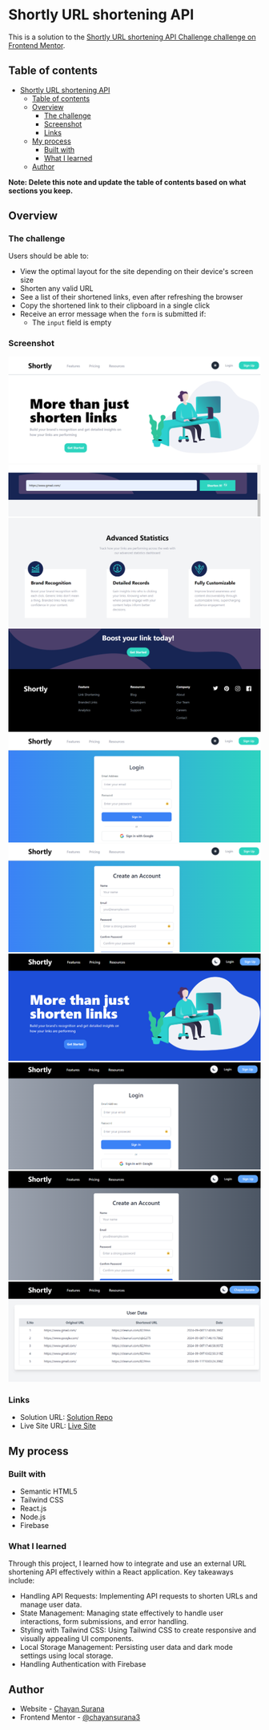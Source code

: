 # Shortly URL shortening API

This is a solution to the [Shortly URL shortening API Challenge challenge on Frontend Mentor](https://www.frontendmentor.io/challenges/url-shortening-api-landing-page-2ce3ob-G).

## Table of contents

- [Shortly URL shortening API](#shortly-url-shortening-api)
  - [Table of contents](#table-of-contents)
  - [Overview](#overview)
    - [The challenge](#the-challenge)
    - [Screenshot](#screenshot)
    - [Links](#links)
  - [My process](#my-process)
    - [Built with](#built-with)
    - [What I learned](#what-i-learned)
  - [Author](#author)

**Note: Delete this note and update the table of contents based on what sections you keep.**

## Overview

### The challenge

Users should be able to:

- View the optimal layout for the site depending on their device's screen size
- Shorten any valid URL
- See a list of their shortened links, even after refreshing the browser
- Copy the shortened link to their clipboard in a single click
- Receive an error message when the `form` is submitted if:
  - The `input` field is empty

### Screenshot

![](./screenshots/Screenshot1.png)
![](./screenshots/Screenshot2.png)
![](./screenshots/Screenshot3.png)
![](./screenshots/Screenshot4.png)
![](./screenshots/Screenshot5.png)
![](./screenshots/Screenshot6.png)
![](./screenshots/Screenshot7.png)
![](./screenshots/Screenshot8.png)
![](./screenshots/Screenshot9.png)
![](./screenshots/Screenshot10.png)


### Links

- Solution URL: [Solution Repo](https://github.com/chayansurana3/Shortly)
- Live Site URL: [Live Site](https://shortly2024.netlify.app/)

## My process

### Built with

- Semantic HTML5
- Tailwind CSS 
- React.js
- Node.js
- Firebase

### What I learned

Through this project, I learned how to integrate and use an external URL shortening API effectively within a React application. Key takeaways include:

- Handling API Requests: Implementing API requests to shorten URLs and manage user data.
- State Management: Managing state effectively to handle user interactions, form submissions, and error handling.
- Styling with Tailwind CSS: Using Tailwind CSS to create responsive and visually appealing UI components.
- Local Storage Management: Persisting user data and dark mode settings using local storage.
- Handling Authentication with Firebase
  
## Author

- Website - [Chayan Surana](https://chayansurana.netlify.app/)
- Frontend Mentor - [@chayansurana3](https://www.frontendmentor.io/profile/chayansurana3)
